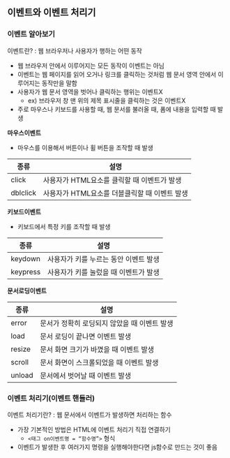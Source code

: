 ## 이벤트와 이벤트 처리기

### 이벤트 알아보기

이벤트란? : 웹 브라우저나 사용자가 행하는 어떤 동작

- 웹 브라우저 안에서 이루어지는 모든 동작이 이벤트는 아님
- 이벤트는 웹 페이지를 읽어 오거나 링크를 클릭하는 것처럼 웹 문서 영역 안에서 이루어지는 동작만을 말함
- 사용자가 웹 문서 영역을 벗어나 클릭하는 행위는 이벤트X
  - ex) 브라우저 창 맨 위의 제목 표시줄을 클릭하는 것은 이벤트X
- 주로 마우스나 키보드를 사용할 때, 웹 문서를 불러올 때, 폼에 내용을 입력할 때 발생

**마우스이벤트**

- 마우스를 이용해서 버튼이나 휠 버튼을 조작할 때 발생

| 종류     | 설명                                          |
| -------- | --------------------------------------------- |
| click    | 사용자가 HTML요소를 클릭할 때 이벤트가 발생   |
| dblclick | 사용자가 HTML요소를 더블클릭할 때 이벤트 발생 |

**키보드이벤트**

- 키보드에서 특정 키를 조작할 때 발생

| 종류     | 설명                                  |
| -------- | ------------------------------------- |
| keydown  | 사용자가 키를 누르는 동안 이벤트 발생 |
| keypress | 사용자가 키를 눌렀을 때 이벤트가 발생 |

**문서로딩이벤트**

| 종류   | 설명                                         |
| ------ | -------------------------------------------- |
| error  | 문서가 정확히 로딩되지 않았을 때 이벤트 발생 |
| load   | 문서 로딩이 끝나면 이벤트 발생               |
| resize | 문서 화면 크기가 바꼈을 때 이벤트 발생       |
| scroll | 문서 화면이 스크롤되었을 때 이벤트 발생      |
| unload | 문서에서 벗어날 때 이벤트 발생               |

### 이벤트 처리기(이벤트 핸들러)

이벤트 처리기란? : 웹 문서에서 이벤트가 발생하면 처리하는 함수

- 가장 기본적인 방법은 HTML에 이벤트 처리기 직접 연결하기
  - `<태그 on이벤트명 = “함수명”>` 형식
- 이벤트가 발생한 후 여러가지 명령을 실행해야한다면 js함수로 만드는 것이 좋음
